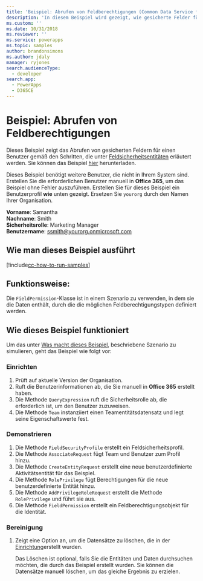 ```yaml
---
title: 'Beispiel: Abrufen von Feldberechtigungen (Common Data Service for Apps) | Microsoft Docs'
description: 'In diesem Beispiel wird gezeigt, wie gesicherte Felder für einen Benutzer abgerufen werden'
ms.custom: ''
ms.date: 10/31/2018
ms.reviewer: ''
ms.service: powerapps
ms.topic: samples
author: brandonsimons
ms.author: jdaly
manager: ryjones
search.audienceType:
  - developer
search.app:
  - PowerApps
  - D365CE
---
```

# <a name="sample-retrieve-field-permissions"></a>Beispiel: Abrufen von Feldberechtigungen

<!-- https://docs.microsoft.com/en-us/dynamics365/customer-engagement/developer/sample-retrieve-field-permissions -->

Dieses Beispiel zeigt das Abrufen von gesicherten Feldern für einen Benutzer gemäß den Schritten, die unter [Feldsicherheitsentitäten](https://docs.microsoft.com/en-us/dynamics365/customer-engagement/developer/field-security-entities) erläutert werden. Sie können das Beispiel [hier](https://github.com/Microsoft/PowerApps-Samples/tree/master/cds/orgsvc/C%23/RetrieveFieldPermission) herunterladen.

Dieses Beispiel benötigt weitere Benutzer, die nicht in Ihrem System sind. Erstellen Sie die erforderlichen Benutzer manuell in **Office 365**, um das Beispiel ohne Fehler auszuführen. Erstellen Sie für dieses Beispiel ein Benutzerprofil **wie** unten gezeigt. Ersetzen Sie `yourorg` durch den Namen Ihrer Organisation.

**Vorname**: Samantha <br/>
**Nachname**: Smith<br/>
**Sicherheitsrolle**: Marketing Manager<br/>
**Benutzername**: ssmith@yourorg.onmicrosoft.com<br/>

## <a name="how-to-run-this-sample"></a>Wie man dieses Beispiel ausführt

[!include[cc-how-to-run-samples](../../includes/cc-how-to-run-samples.md)]

## <a name="what-this-sample-does"></a>Funktionsweise:

Die `FieldPermission`-Klasse ist in einem Szenario zu verwenden, in dem sie die Daten enthält, durch die die möglichen Feldberechtigungstypen definiert werden.

## <a name="how-this-sample-works"></a>Wie dieses Beispiel funktioniert

Um das unter [Was macht dieses Beispiel](#what-this-sample-does), beschriebene Szenario zu simulieren, geht das Beispiel wie folgt vor:

### <a name="setup"></a>Einrichten

1. Prüft auf aktuelle Version der Organisation.
1. Ruft die Benutzerinformationen ab, die Sie manuell in **Office 365** erstellt haben.
1. Die Methode `QueryExpression` ruft die Sicherheitsrolle ab, die erforderlich ist, um den Benutzer zuzuweisen.
1. Die Methode `Team` instanziiert einen Teamentitätsdatensatz und legt seine Eigenschaftswerte fest.

### <a name="demonstrate"></a>Demonstrieren

1. Die Methode `FieldSecurityProfile` erstellt ein Feldsicherheitsprofil.
1. Die Methode `AssociateRequest` fügt Team und Benutzer zum Profil hinzu.
1. Die Methode `CreateEntityRequest` erstellt eine neue benutzerdefinierte Aktivitätsentität für das Beispiel.
1. Die Methode `RolePrivilege` fügt Berechtigungen für die neue benutzerdefinierte Entität hinzu.
1. Die Methode `AddPrivilegeRoleRequest` erstellt die Methode `RolePrivilege` und führt sie aus.
1. Die Methode `FieldPermission` erstellt ein Feldberechtigungsobjekt für die Identität.

### <a name="clean-up"></a>Bereinigung

1. Zeigt eine Option an, um die Datensätze zu löschen, die in der [Einrichtung](#setup)erstellt wurden.

    Das Löschen ist optional, falls Sie die Entitäten und Daten durchsuchen möchten, die durch das Beispiel erstellt wurden. Sie können die Datensätze manuell löschen, um das gleiche Ergebnis zu erzielen.
